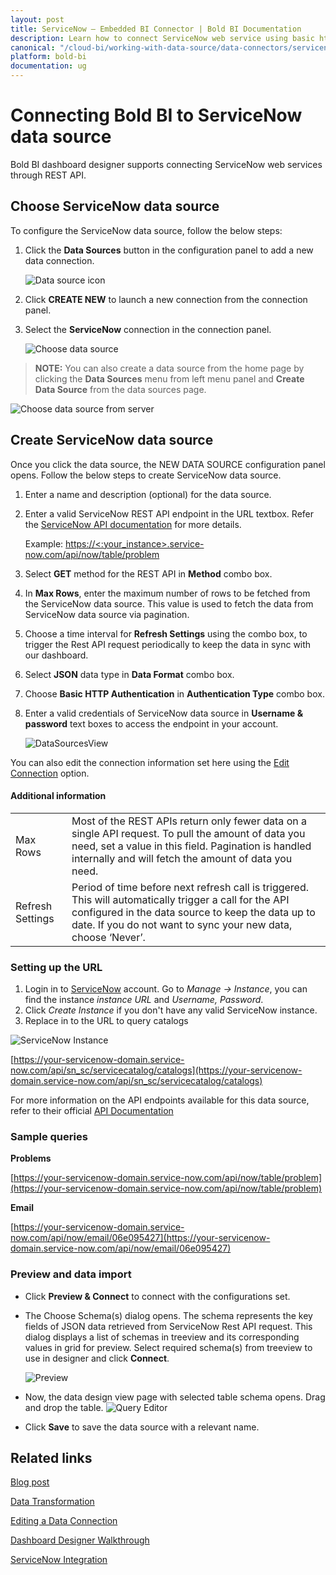 ```yaml
---
layout: post
title: ServiceNow – Embedded BI Connector | Bold BI Documentation
description: Learn how to connect ServiceNow web service using basic http authentication with Bold BI Embedded and create data source.
canonical: "/cloud-bi/working-with-data-source/data-connectors/servicenow/"
platform: bold-bi
documentation: ug
---
```


# Connecting Bold BI to ServiceNow data source
Bold BI dashboard designer supports connecting ServiceNow web services through REST API. 

## Choose ServiceNow data source
To configure the ServiceNow data source, follow the below steps:
1. Click the **Data Sources** button in the configuration panel to add a new data connection.

   ![Data source icon](/static/assets/embedded/working-with-datasource/data-connectors/images/common/DataSourcesIcon.png)

2. Click **CREATE NEW** to launch a new connection from the connection panel.
3. Select the **ServiceNow** connection in the connection panel.

   ![Choose data source](/static/assets/embedded/working-with-datasource/data-connectors/images/servicenow/ChooseDS.png)

> **NOTE:**  You can also create a data source from the home page by clicking the **Data Sources** menu from left menu panel and **Create Data Source** from the data sources page.

   ![Choose data source from server](/static/assets/embedded/working-with-datasource/data-connectors/images/servicenow/ChooseDS_server.png)

## Create ServiceNow data source
Once you click the data source, the NEW DATA SOURCE configuration panel opens. Follow the below steps to create ServiceNow data source.
1. Enter a name and description (optional) for the data source.
2. Enter a valid ServiceNow REST API endpoint in the URL textbox. Refer the [ServiceNow API documentation](https://developer.servicenow.com/app.do#!/rest_api_doc) for more details.

    Example: [https://&lt;:your_instance&gt;.service-now.com/api/now/table/problem](https://%3c:your_instance%3e.service-now.com/api/now/table/problem)

3. Select **GET** method for the REST API in **Method** combo box.
4. In **Max Rows**, enter the maximum number of rows to be fetched from the ServiceNow data source. This value is used to fetch the data from ServiceNow data source via pagination.
5. Choose a time interval for **Refresh Settings** using the combo box, to trigger the Rest API request periodically to keep the data in sync with our dashboard.  
6. Select **JSON** data type in **Data Format** combo box.
7. Choose **Basic HTTP Authentication** in **Authentication Type** combo box.
8. Enter a valid credentials of ServiceNow data source in  **Username & password** text boxes to access the endpoint in your account.

    ![DataSourcesView](/static/assets/embedded/working-with-datasource/data-connectors/images/servicenow/DataSourcesView.png)

You can also edit the connection information set here using the [Edit Connection](/embedded-bi/working-with-data-source/editing-a-data-connection/) option.

#### Additional information
<table width="600">
<tr>
<td>
Max Rows
</td>
<td>
Most of the REST APIs return only fewer data on a single API request. To pull the amount of data you need, set a value in this field.  
Pagination is handled internally and will fetch the amount of data you need.
</td>
</tr>
<tr>
<td>
Refresh Settings
</td>
<td>
Period of time before next refresh call is triggered. This will automatically trigger a call for the API configured in the data source to keep the data up to date. If you do not want to sync your new data, choose ‘Never’.
</td>
</tr>
</table>

### Setting up the URL

1. Login in to [ServiceNow](https://www.servicenow.com/#) account. Go to *Manage -> Instance*, you can find the instance *instance URL* and *Username, Password*.
2. Click *Create Instance* if you don't have any valid ServiceNow instance.
3. Replace in to the URL to query catalogs

![ServiceNow Instance](/static/assets/embedded/working-with-datasource/data-connectors/images/servicenow/InstanceDS.png)

[https://your-servicenow-domain.service-now.com/api/sn_sc/servicecatalog/catalogs](https://your-servicenow-domain.service-now.com/api/sn_sc/servicecatalog/catalogs)

For more information on the API endpoints available for this data source, refer to their official [API Documentation](https://developer.servicenow.com/app.do#!/rest_api_doc)

### Sample queries

**Problems**

[https://your-servicenow-domain.service-now.com/api/now/table/problem](https://your-servicenow-domain.service-now.com/api/now/table/problem)

**Email**

[https://your-servicenow-domain.service-now.com/api/now/email/06e095427](https://your-servicenow-domain.service-now.com/api/now/email/06e095427)


### Preview and data import
* Click **Preview & Connect** to connect with the configurations set.
* The Choose Schema(s) dialog opens. The schema represents the key fields of JSON data retrieved from ServiceNow Rest API request. This dialog displays a list of schemas in treeview and its corresponding values in grid for preview. Select required schema(s) from treeview to use in designer and click **Connect**.

   ![Preview](/static/assets/embedded/working-with-datasource/data-connectors/images/common/Preview.png)

* Now, the data design view page with selected table schema opens. Drag and drop the table.
   ![Query Editor](/static/assets/embedded/working-with-datasource/data-connectors/images/common/QueryEditor.png)

* Click **Save** to save the data source with a relevant name.

## Related links

[Blog post](https://www.boldbi.com/blog/build-a-servicenow-incident-management-monitoring-dashboard-in-a-minute)

[Data Transformation](/embedded-bi/working-with-data-source/transforming-data/joining-table/)

[Editing a Data Connection](/embedded-bi/working-with-data-source/editing-a-data-connection/)   

[Dashboard Designer Walkthrough](/embedded-bi/getting-started/quick-start/)

[ServiceNow Integration](https://www.boldbi.com/integrations/servicenow?utm_source=syncfusion&utm_medium=documentation&utm_campaign=boldbiservicenowintegration)